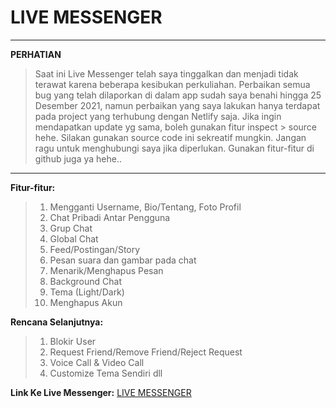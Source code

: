 <h1>LIVE MESSENGER</h1>
<hr>

**PERHATIAN**
>Saat ini Live Messenger telah saya tinggalkan dan menjadi tidak terawat karena beberapa kesibukan perkuliahan. Perbaikan semua bug yang telah dilaporkan di dalam app sudah saya benahi hingga 25 Desember 2021, namun perbaikan yang saya lakukan hanya terdapat pada project yang terhubung dengan Netlify saja. Jika ingin mendapatkan update yg sama, boleh gunakan fitur inspect > source hehe. Silakan gunakan source code ini sekreatif mungkin. Jangan ragu untuk menghubungi saya jika diperlukan. Gunakan fitur-fitur di github juga ya hehe..
<hr>

**Fitur-fitur:**

>1. Mengganti Username, Bio/Tentang, Foto Profil
>2. Chat Pribadi Antar Pengguna
>3. Grup Chat
>4. Global Chat
>5. Feed/Postingan/Story
>6. Pesan suara dan gambar pada chat
>7. Menarik/Menghapus Pesan
>8. Background Chat
>9. Tema (Light/Dark)
>10. Menghapus Akun

**Rencana Selanjutnya:**
>1. Blokir User
>2. Request Friend/Remove Friend/Reject Request
>3. Voice Call & Video Call
>4. Customize Tema Sendiri
dll

**Link Ke Live Messenger:**
[LIVE MESSENGER](https://dvnkz-messenger.netlify.app/)
